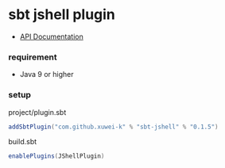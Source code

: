 # sbt jshell plugin

- [API Documentation](https://oss.sonatype.org/service/local/repositories/releases/archive/com/github/xuwei-k/sbt-jshell_2.12_1.0/0.1.5/sbt-jshell-0.1.5-javadoc.jar/!/sbtjshell/index.html)

### requirement
- Java 9 or higher

### setup

project/plugin.sbt

```scala
addSbtPlugin("com.github.xuwei-k" % "sbt-jshell" % "0.1.5")
```

build.sbt

```scala
enablePlugins(JShellPlugin)
```

